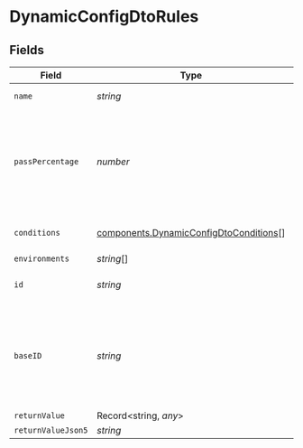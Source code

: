 # DynamicConfigDtoRules


## Fields

| Field                                                                                            | Type                                                                                             | Required                                                                                         | Description                                                                                      |
| ------------------------------------------------------------------------------------------------ | ------------------------------------------------------------------------------------------------ | ------------------------------------------------------------------------------------------------ | ------------------------------------------------------------------------------------------------ |
| `name`                                                                                           | *string*                                                                                         | :heavy_check_mark:                                                                               | The name of this rule.                                                                           |
| `passPercentage`                                                                                 | *number*                                                                                         | :heavy_check_mark:                                                                               | Of the users that meet the conditions of this rule, what percent should return true.             |
| `conditions`                                                                                     | [components.DynamicConfigDtoConditions](../../models/components/dynamicconfigdtoconditions.md)[] | :heavy_check_mark:                                                                               | An array of Condition objects.                                                                   |
| `environments`                                                                                   | *string*[]                                                                                       | :heavy_minus_sign:                                                                               | N/A                                                                                              |
| `id`                                                                                             | *string*                                                                                         | :heavy_minus_sign:                                                                               | The Statsig ID of this rule.                                                                     |
| `baseID`                                                                                         | *string*                                                                                         | :heavy_minus_sign:                                                                               | The base ID of this rule, i.e. without any added metadata. Will remain the exact same throughout |
| `returnValue`                                                                                    | Record<string, *any*>                                                                            | :heavy_minus_sign:                                                                               | N/A                                                                                              |
| `returnValueJson5`                                                                               | *string*                                                                                         | :heavy_minus_sign:                                                                               | N/A                                                                                              |